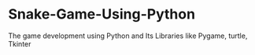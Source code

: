 # Snake-Game-Using-Python
The game development using Python and Its Libraries like Pygame, turtle, Tkinter
